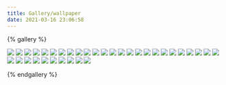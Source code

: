 ```yaml
---
title: Gallery/wallpaper
date: 2021-03-16 23:06:58
---
```


{% gallery %}

![](https://gitee.com/yuexiliuli/MyMarkdownImage/raw/master/img/luxueqi_1.jpg)
![](https://gitee.com/yuexiliuli/MyMarkdownImage/raw/master/img/luxueqi_2.jpg)
![](https://gitee.com/yuexiliuli/MyMarkdownImage/raw/master/img/luxueqi_3.jpg)
![](https://gitee.com/yuexiliuli/MyMarkdownImage/raw/master/img/luxueqi_4.jpg)
![](https://gitee.com/yuexiliuli/MyMarkdownImage/raw/master/img/luxueqi_5.jpg)
![](https://gitee.com/yuexiliuli/MyMarkdownImage/raw/master/img/luxueqi_6.jpg)
![](https://gitee.com/yuexiliuli/MyMarkdownImage/raw/master/img/luxueqi_7.jpg)
![](https://gitee.com/yuexiliuli/MyMarkdownImage/raw/master/img/luxueqi_8.jpg)
![](https://gitee.com/yuexiliuli/MyMarkdownImage/raw/master/img/luxueqi_9.jpg)
![](https://gitee.com/yuexiliuli/MyMarkdownImage/raw/master/img/luxueqi_10.jpg)
![](https://gitee.com/yuexiliuli/MyMarkdownImage/raw/master/img/luxueqi_11.jpg)
![](https://gitee.com/yuexiliuli/MyMarkdownImage/raw/master/img/luxueqi_12.jpg)
![](https://gitee.com/yuexiliuli/MyMarkdownImage/raw/master/img/luxueqi_13.jpg)
![](https://gitee.com/yuexiliuli/MyMarkdownImage/raw/master/img/luxueqi_14.jpg)
![](https://gitee.com/yuexiliuli/MyMarkdownImage/raw/master/img/luxueqi_15.jpg)
![](https://gitee.com/yuexiliuli/MyMarkdownImage/raw/master/img/luxueqi_16.jpg)
![](https://gitee.com/yuexiliuli/MyMarkdownImage/raw/master/img/luxueqi_17.jpg)
![](https://gitee.com/yuexiliuli/MyMarkdownImage/raw/master/img/luxueqi_18.jpg)
![](https://gitee.com/yuexiliuli/MyMarkdownImage/raw/master/img/luxueqi_19.jpg)
![](https://gitee.com/yuexiliuli/MyMarkdownImage/raw/master/img/luxueqi_20.jpg)
![](https://gitee.com/yuexiliuli/MyMarkdownImage/raw/master/img/luxueqi_21.jpg)
![](https://gitee.com/yuexiliuli/MyMarkdownImage/raw/master/img/luxueqi_22.jpg)
![](https://gitee.com/yuexiliuli/MyMarkdownImage/raw/master/img/luxueqi_23.jpg)
![](https://gitee.com/yuexiliuli/MyMarkdownImage/raw/master/img/luxueqi_24.jpg)
![](https://gitee.com/yuexiliuli/MyMarkdownImage/raw/master/img/luxueqi_25.jpg)
![](https://gitee.com/yuexiliuli/MyMarkdownImage/raw/master/img/luxueqi_26.jpg)
![](https://gitee.com/yuexiliuli/MyMarkdownImage/raw/master/img/luxueqi_27.jpg)
![](https://gitee.com/yuexiliuli/MyMarkdownImage/raw/master/img/luxueqi_28.jpg)
![](https://gitee.com/yuexiliuli/MyMarkdownImage/raw/master/img/luxueqi_29.jpg)
![](https://gitee.com/yuexiliuli/MyMarkdownImage/raw/master/img/luxueqi_30.jpg)
![](https://gitee.com/yuexiliuli/MyMarkdownImage/raw/master/img/luxueqi_31.jpg)
![](https://gitee.com/yuexiliuli/MyMarkdownImage/raw/master/img/luxueqi_32.jpg)
![](https://gitee.com/yuexiliuli/MyMarkdownImage/raw/master/img/luxueqi_33.jpg)
![](https://gitee.com/yuexiliuli/MyMarkdownImage/raw/master/img/luxueqi_34.jpg)
![](https://gitee.com/yuexiliuli/MyMarkdownImage/raw/master/img/luxueqi_35.jpg)



{% endgallery %}